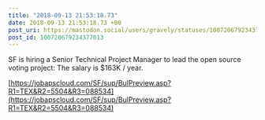 ```yaml
---
title: "2018-09-13 21:53:18.73"
date: 2018-09-13 21:53:18.73 +00
post_uri: https://mastodon.social/users/gravely/statuses/100720679234377013
post_id: 100720679234377013
---
```

SF is hiring a Senior Technical Project Manager to lead the open source voting project: The salary is $163K / year.

[https://jobapscloud.com/SF/sup/BulPreview.asp?R1=TEX&R2=5504&R3=088534](https://jobapscloud.com/SF/sup/BulPreview.asp?R1=TEX&R2=5504&R3=088534)


